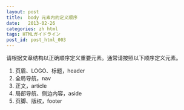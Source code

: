 ```yaml
---
layout: post
title:  body 元素内的定义顺序
date:   2013-02-26
categories: zh html
tags: HTMLガイドライン
post_id: post_html_003
---
```

请根据文章结构以正确顺序定义重要元素。通常请按照以下顺序定义元素。

<div>
  <ol>
    <li>页眉、LOGO、标题，header</li>
    <li>全局导航，nav</li>
    <li>正文，article</li>
    <li>局部导航、侧边内容，aside</li>
    <li>页脚、版权，footer</li>
  </ol>
</div>
